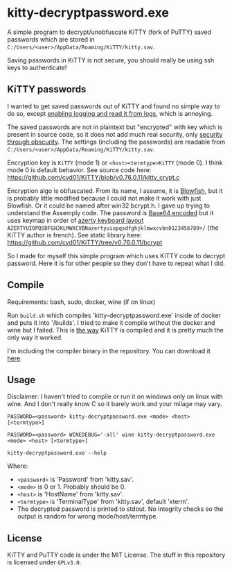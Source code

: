 
# kitty-decryptpassword.exe

A simple program to decrypt/unobfuscate KiTTY (fork of PuTTY) saved passwords which are stored in `C:/Users/<user>/AppData/Roaming/KiTTY/kitty.sav`.

Saving passwords in KiTTY is not secure, you should really be using ssh keys to authenticate!

## KiTTY passwords

I wanted to get saved passwords out of KiTTY and found no simple way to do so, except [enabling logging and read it from logs](https://serverfault.com/a/716152), which is annoying.

The saved passwords are not in plaintext but "encrypted" with key which is present in source code, so it does not add much real security, only [security through obscurity](https://en.wikipedia.org/wiki/Security_through_obscurity). The settings (including the passwords) are readable from `C:/Users/<user>/AppData/Roaming/KiTTY/kitty.sav`.

Encryption key is `KiTTY` (mode 1) or `<host><termtype>KiTTY` (mode 0). I think mode 0 is default behavior.
See source code here: https://github.com/cyd01/KiTTY/blob/v0.76.0.11/kitty_crypt.c

Encryption algo is obfuscated. From its name, I assume, it is [Blowfish](https://en.wikipedia.org/wiki/Blowfish_(cipher)),
but it is probably little modified because I could not make it work with just Blowfish. Or it could be named after win32 bcrypt.h. I gave up trying to understand the Assemply code.
The password is [Base64 encoded](https://en.wikipedia.org/wiki/Base64) but it uses keymap in order of [azerty keyboard layout](https://en.wikipedia.org/wiki/AZERTY) `AZERTYUIOPQSDFGHJKLMWXCVBNazertyuiopqsdfghjklmwxcvbn0123456789+/` (the KiTTY author is french).
See static library here: https://github.com/cyd01/KiTTY/tree/v0.76.0.11/bcrypt

So I made for myself this simple program which uses KiTTY code to decrypt password. Here it is for other people so they don't have to repeat what I did.

## Compile

Requirements: bash, sudo, docker, wine (if on linux)

Run `build.sh` which compiles 'kitty-decryptpassword.exe' inside of docker and puts it into '/builds'.
I tried to make it compile without the docker and wine but I failed. This is [the way](https://www.9bis.net/kitty/#!pages/HowToCompile.md) KiTTY is compiled and it is pretty much the only way it worked.

I'm including the compiler binary in the repository. You can download it [here](https://raw.githubusercontent.com/PetrP/kitty-decryptpassword/master/builds/kitty-decryptpassword.exe).

## Usage

Disclaimer: I haven't tried to compile or run it on windows only on linux with wine. And I don't really know C so it barely work and your milage may vary.

```
PASSWORD=<password> kitty-decryptpassword.exe <mode> <host> [<termtype>]

PASSWORD=<password> WINEDEBUG='-all' wine kitty-decryptpassword.exe <mode> <host> [<termtype>]

kitty-decryptpassword.exe --help
```
Where:
- `<password>` is 'Password' from 'kitty.sav'.
- `<mode>` is 0 or 1. Probably should be 0.
- `<host>` is 'HostName' from 'kitty.sav'.
- `<termtype>` is 'TerminalType' from 'kitty.sav', default 'xterm'.
- The decrypted password is printed to stdout. No integrity checks so the output is random for wrong mode/host/termtype.

## License

KiTTY and PuTTY code is under the MIT License. The stuff in this repository is licensed under `GPLv3.0`.
